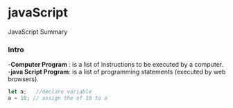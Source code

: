 # javaScript
JavaScript Summary 
### Intro
-**Computer Program** : is a list of instructions to be executed by a computer. <br/>
-**java Script Program**: is a list of programming statements (executed by web browsers).<br/>
```js 
let a;   //declare variable
a = 10; // assign the of 10 to a 
```


